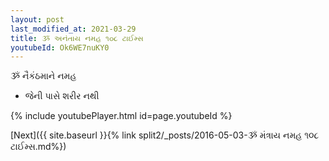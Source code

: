 ```yaml
---
layout: post
last_modified_at: 2021-03-29
title: ૐ અનંતાય નમહ ૧૦૮ ટાઈમ્સ
youtubeId: Ok6WE7nuKY0
---
```

 
 
 ૐ નૈકંઠમાને નમહ  
 
 -  જેની પાસે શરીર નથી 
 
  
 
  
 
 
 
 
 
 


{% include youtubePlayer.html id=page.youtubeId %}
 
[Next]({{ site.baseurl }}{% link  split2/_posts/2016-05-03-ૐ મંત્રાય નમહ ૧૦૮ ટાઈમ્સ.md%})
 
